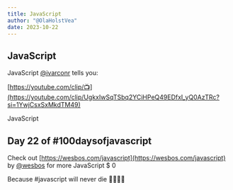 ```yaml
---
title: JavaScript
author: "@OlaHolstVea"
date: 2023-10-22
---
```


## JavaScript

JavaScript [@ivarconr](https://twitter.com/ivarconr) tells you:

[https://youtube.com/clip/📺](https://youtube.com/clip/UgkxIwSqTSbq2YCiHPeQ49EDfxI_yQ0AzTRc?si=1YwjCsxSxMkdTM49)

JavaScript


## Day 22 of #100daysofjavascript

Check out [https://wesbos.com/javascript](https://wesbos.com/javascript) by
[@wesbos](https://twitter.com/wesbos)
 for more JavaScript
$ 0

Because #javascript will never die 💪🥳🏴‍☠️